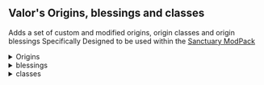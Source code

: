 ## Valor's Origins, blessings and classes

Adds a set of custom and modified origins, origin classes and origin blessings 
Specifically Designed to be used within the [Sanctuary ModPack](https://modrinth.com/modpack/sanctuary-remake)

<details>
<summary>Origins</summary>

nothing yet

</details>


<details>
<summary>blessings</summary>

### Brass context 
A simple blessing which utilizes [Create: Origins ](https://modrinth.com/mod/create-origins) "Mechanical Sight" power to give a blessings that shows players the Goggles overlay without needing Goggles equipped

</details>



<details>
<summary>classes</summary>

nothing yet

</details>

